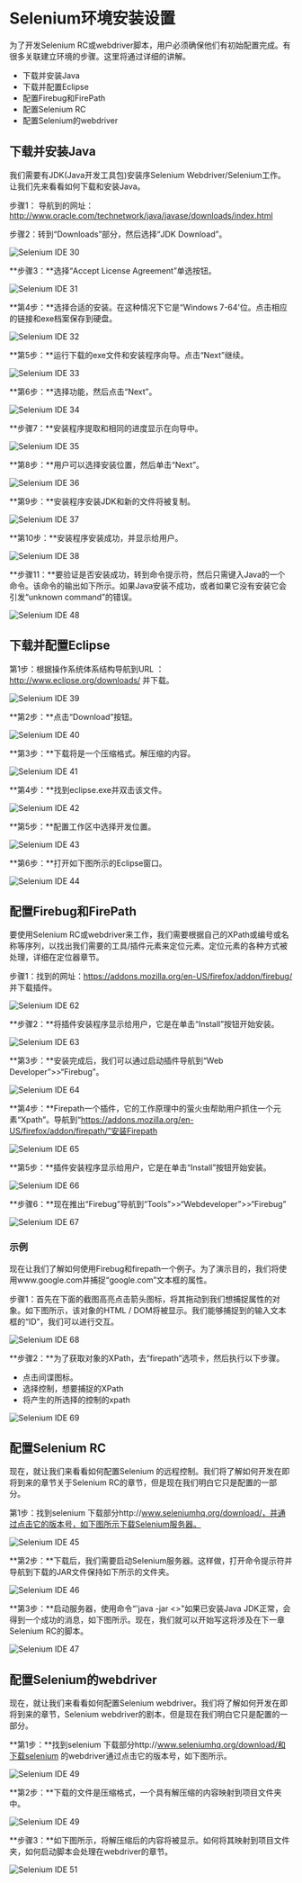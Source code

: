 # Selenium环境安装设置

为了开发Selenium RC或webdriver脚本，用户必须确保他们有初始配置完成。有很多关联建立环境的步骤。这里将通过详细的讲解。

- 下载并安装Java
- 下载并配置Eclipse
- 配置Firebug和FirePath
- 配置Selenium RC
- 配置Selenium的webdriver

## 下载并安装Java

我们需要有JDK(Java开发工具包)安装序Selenium Webdriver/Selenium工作。让我们先来看看如何下载和安装Java。

步骤1： 导航到的网址：http://www.oracle.com/technetwork/java/javase/downloads/index.html

步骤2：转到“Downloads”部分，然后选择“JDK Download”。

![Selenium IDE 30](images/2153312441-0.jpg)

**步骤3：**选择“Accept License Agreement”单选按钮。

![Selenium IDE 31](images/2153315638-1.jpg)

**第4步：**选择合适的安装。在这种情况下它是“Windows 7-64'位。点击相应的链接和exe档案保存到硬盘。

![Selenium IDE 32](images/2153315V6-2.jpg)

**第5步：**运行下载的exe文件和安装程序向导。点击“Next”继续。

![Selenium IDE 33](images/2153314531-3.jpg)

**第6步：**选择功能，然后点击“Next”。

![Selenium IDE 34](images/2153316304-4.jpg)

**步骤7：**安装程序提取和相同的进度显示在向导中。

![Selenium IDE 35](images/2153315957-5.jpg)

**第8步：**用户可以选择安装位置，然后单击“Next”。

![Selenium IDE 36](images/2153312349-6.jpg)

**第9步：**安装程序安装JDK和新的文件将被复制。

![Selenium IDE 37](images/21533113H-7.jpg)

**第10步：**安装程序安装成功，并显示给用户。

![Selenium IDE 38](images/215331GG-8.jpg)

**步骤11：**要验证是否安装成功，转到命令提示符，然后只需键入Java的一个命令。该命令的输出如下所示。如果Java安装不成功，或者如果它没有安装它会引发“unknown command”的错误。

![Selenium IDE 48](images/2153315M8-9.jpg)

## 下载并配置Eclipse

第1步：根据操作系统体系结构导航到URL ：http://www.eclipse.org/downloads/ 并下载。

![Selenium IDE 39](images/2153315a0-10.jpg)

**第2步：**点击“Download”按钮。

![Selenium IDE 40](images/21533111Z-11.jpg)

**第3步：**下载将是一个压缩格式。解压缩的内容。

![Selenium IDE 41](images/2153316020-12.jpg)

**第4步：**找到eclipse.exe并双击该文件。

![Selenium IDE 42](images/2153311931-13.jpg)

**第5步：**配置工作区中选择开发位置。

![Selenium IDE 43](images/2153316426-14.jpg)

**第6步：**打开如下图所示的Eclipse窗口。

![Selenium IDE 44](images/215331H08-15.jpg)

## 配置Firebug和FirePath

要使用Selenium RC或webdriver来工作，我们需要根据自己的XPath或编号或名称等序列，以找出我们需要的工具/插件元素来定位元素。定位元素的各种方式被处理，详细在定位器章节。

步骤1：找到的网址：https://addons.mozilla.org/en-US/firefox/addon/firebug/ 并下载插件。

![Selenium IDE 62](images/21533135F-16.jpg)

**步骤2：**将插件安装程序显示给用户，它是在单击“Install”按钮开始安装。

![Selenium IDE 63](images/21533115Y-17.jpg)

**第3步：**安装完成后，我们可以通过启动插件导航到“Web Developer”>>“Firebug”。

![Selenium IDE 64](images/215331I04-18.jpg)

**第4步：**Firepath一个插件，它的工作原理中的萤火虫帮助用户抓住一个元素“Xpath”。导航到“https://addons.mozilla.org/en-US/firefox/addon/firepath/”安装Firepath

![Selenium IDE 65](images/2153312456-19.jpg)

**第5步：**插件安装程序显示给用户，它是在单击“Install”按钮开始安装。

![Selenium IDE 66](images/215331L04-20.jpg)

**步骤6：**现在推出“Firebug”导航到“Tools”>>“Webdeveloper”>>“Firebug”

![Selenium IDE 67](images/2153314U7-21.jpg)

### 示例

现在让我们了解如何使用Firebug和firepath一个例子。为了演示目的，我们将使用www.google.com并捕捉“google.com”文本框的属性。

步骤1：首先在下面的截图高亮点击箭头图标，将其拖动到我们想捕捉属性的对象。如下图所示，该对象的HTML / DOM将被显示。我们能够捕捉到的输入文本框的“ID”，我们可以进行交互。

![Selenium IDE 68](images/2153313113-22.jpg)

**步骤2：**为了获取对象的XPath，去“firepath”选项卡，然后执行以下步骤。

- 点击间谍图标。
- 选择控制，想要捕捉的XPath
- 将产生的所选择的控制的xpath

![Selenium IDE 69](images/2153314402-23.jpg)

## 配置Selenium RC

现在，就让我们来看看如何配置Selenium 的远程控制。我们将了解如何开发在即将到来的章节关于Selenium RC的章节，但是现在我们明白它只是配置的一部分。

第1步：找到selenium 下载部分http://www.seleniumhq.org/download/，并通过点击它的版本号，如下图所示下载Selenium服务器。

![Selenium IDE 45](images/215331Lb-24.jpg)

**第2步：**下载后，我们需要启动Selenium服务器。这样做，打开命令提示符并导航到下载的JAR文件保持如下所示的文件夹。

![Selenium IDE 46](images/2153314121-25.jpg)

**第3步：**启动服务器，使用命令“'java -jar <<downloaded jar name >>"如果已安装Java JDK正常，会得到一个成功的消息，如下图所示。现在，我们就可以开始写这将涉及在下一章Selenium RC的脚本。

![Selenium IDE 47](images/2153315108-26.jpg)

## 配置Selenium的webdriver

现在，就让我们来看看如何配置Selenium webdriver。我们将了解如何开发在即将到来的章节，Selenium webdriver的剧本，但是现在我们明白它只是配置的一部分。

**第1步：**找到selenium 下载部分http://www.seleniumhq.org/download/和下载selenium 的webdriver通过点击它的版本号，如下图所示。

![Selenium IDE 49](images/215331N49-27.jpg)

**第2步：**下载的文件是压缩格式，一个具有解压缩的内容映射到项目文件夹中。

![Selenium IDE 49](images/2153313116-28.jpg)

**步骤3：**如下图所示，将解压缩后的内容将被显示。如何将其映射到项目文件夹，如何启动脚本会处理在webdriver的章节。

![Selenium IDE 51](images/2153312241-29.jpg)